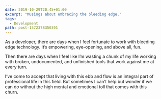 ```yaml
---
date: 2019-10-29T20:45+01:00
excerpt: "Musings about embracing the bleeding edge."
tags:
  - Development
path: post-1572378350391
---
```


As a developer, there are days when I feel fortunate to work with bleeding edge technology. It’s empowering, eye-opening, and above all, fun.

Then there are days when I feel like I’m wasting a chunk of my life working with broken, undocumented, and unfinished tools that work against me at every turn.

I’ve come to accept that living with this ebb and flow is an integral part of professional life in this field. But sometimes I can’t help but wonder if we can do without the high mental and emotional toll that comes with this churn.
